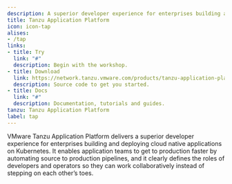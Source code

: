 ```yaml
---
description: A superior developer experience for enterprises building and deploying cloud native applications on Kubernetes. Get to production faster by automating source to production pipelines.
title: Tanzu Application Platform
icon: icon-tap
alises:
- /tap
links:
- title: Try
  link: "#"
  description: Begin with the workshop.
- title: Download
  link: https://network.tanzu.vmware.com/products/tanzu-application-platform/
  description: Source code to get you started.
- title: Docs
  link: "#"
  description: Documentation, tutorials and guides.
tanzu: Tanzu Application Platform
label: tap
---
```


VMware Tanzu Application Platform delivers a superior developer experience for enterprises building and deploying cloud native applications on Kubernetes. It enables application teams to get to production faster by automating source to production pipelines, and it clearly defines the roles of developers and operators so they can work collaboratively instead of stepping on each other’s toes.